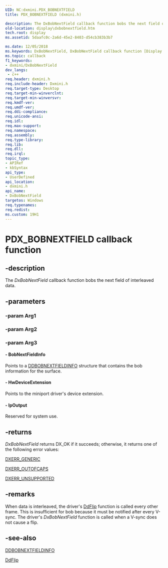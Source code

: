 ```yaml
---
UID: NC:dxmini.PDX_BOBNEXTFIELD
title: PDX_BOBNEXTFIELD (dxmini.h)

description: The DxBobNextField callback function bobs the next field of interleaved data.
old-location: display\dxbobnextfield.htm
tech.root: display
ms.assetid: 5daafc0c-2a6d-45e2-8403-d54cb383b3b7

ms.date: 12/05/2018
ms.keywords: DxBobNextField, DxBobNextField callback function [Display Devices], PDX_BOBNEXTFIELD, PDX_BOBNEXTFIELD callback, VideoMiniPort_DxApiFunctions_d95db457-005d-4eee-a110-19159f64008b.xml, display.dxbobnextfield, dxmini/DxBobNextField
ms.topic: callback
f1_keywords:
- dxmini/DxBobNextField
dev_langs:
 - c++
req.header: dxmini.h
req.include-header: Dxmini.h
req.target-type: Desktop
req.target-min-winverclnt: 
req.target-min-winversvr: 
req.kmdf-ver: 
req.umdf-ver: 
req.ddi-compliance: 
req.unicode-ansi: 
req.idl: 
req.max-support: 
req.namespace: 
req.assembly: 
req.type-library: 
req.lib: 
req.dll: 
req.irql: 
topic_type:
- APIRef
- kbSyntax
api_type:
- UserDefined
api_location:
- dxmini.h
api_name:
- DxBobNextField
targetos: Windows
req.typenames: 
req.redist: 
ms.custom: 19H1
---
```


# PDX_BOBNEXTFIELD callback function


## -description


The <i>DxBobNextField</i> callback function bobs the next field of interleaved data. 


## -parameters




### -param Arg1


### -param Arg2


### -param Arg3








#### - BobNextFieldInfo

Points to a <a href="https://docs.microsoft.com/windows/desktop/api/dxmini/ns-dxmini-ddbobnextfieldinfo">DDBOBNEXTFIELDINFO</a> structure that contains the bob information for the surface.


#### - HwDeviceExtension

Points to the miniport driver's device extension.


#### - lpOutput

Reserved for system use.


## -returns



<i>DxBobNextField</i> returns DX_OK if it succeeds; otherwise, it returns one of the following error values:


<a href="https://docs.microsoft.com/windows-hardware/drivers/display/return-values-for-directdraw">DXERR_GENERIC</a>



<a href="https://docs.microsoft.com/windows-hardware/drivers/display/return-values-for-directdraw">DXERR_OUTOFCAPS</a>



<a href="https://docs.microsoft.com/windows-hardware/drivers/display/return-values-for-directdraw">DXERR_UNSUPPORTED</a>





## -remarks



When data is interleaved, the driver's <a href="https://docs.microsoft.com/windows/desktop/api/ddrawint/nc-ddrawint-pdd_surfcb_flip">DdFlip</a> function is called every other frame. This is insufficient for bob because it must be notified after every V-sync. The driver's <i>DxBobNextField</i> function is called when a V-sync does not cause a flip. 




## -see-also




<a href="https://docs.microsoft.com/windows/desktop/api/dxmini/ns-dxmini-ddbobnextfieldinfo">DDBOBNEXTFIELDINFO</a>



<a href="https://docs.microsoft.com/windows/desktop/api/ddrawint/nc-ddrawint-pdd_surfcb_flip">DdFlip</a>
 

 

